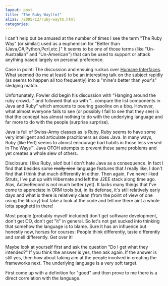```yaml
---
layout: post
title: "The Ruby Way(tm)"
alias: /2005/12/ruby-waytm.html
categories:
---
```

I can't help but be amused at the number of times I see the term "The Ruby Way" (or similar) used as a euphemism for "Better than {Java,C#,Python,Perl,etc.}" It seems to be one of those terms (like "Un-Australian" and "Un-American") that can be used to support or attack anything based largely on personal preference.

Case in point: The discussion and ensuing ruckus over [Humane Interfaces](http://martinfowler.com/bliki/HumaneInterface.html). What seemed (to me at least) to be an interesting talk on the subject rapidly (as seems to happen all too frequently) into a "mine's better than your's" sledging match.

Unfortunately, Fowler did begin his discussion with "Hanging around the ruby crowd..." and followed that up with "...compare the list components in Java and Ruby" which amounts to pouring gasoline on a bbq. However, what almost everyone fails to see (or possibly I fail to see that they see) is that the concept has almost nothing to do with the underlying language and far more to do with the people (surprise surprise).

Java is full of Swiss-Army classes as is Ruby. Ruby seems to have some very intelligent and articulate pracitioners as does Java. In many ways, Ruby (like Perl) seems to almost encourage bad habits in those less versed in The Ways&trade;. Java OTOH attempts to prevent these same problems and yet creates a whole slew of others.

Disclosure: I like Ruby, alot! but I don't hate Java as a consequence. In fact I find that besides some <strike>really nice</strike> language features that _I_ really like, I don't find that I think that much differently in either. Then again, I've never liked Struts, I've put up with Hibernate and left the J2EE stack along time ago. Alas, ActiveRecord is not much better (yet). It lacks many things that I've come to appreciate in ORM tools but, in its defense, it's still relatively early days and what is there is relatively clean (from the point of view of one using the library) but take a look at the code and tell me there aint a whole lotta spaghetti in there!

Most people (probably myself included) don't get software development, don't get OO, don't get "it" in general. So let's not get sucked into thinking that somehow the language is to blame. Sure it has an influence but honestly now, horses for courses: People think differently, taste differently and smell differently. Get over it!

Maybe look at yourself first and ask the question "Do I get what they intended?" If you think the answer is yes, then ask again. If the answer is still yes, then how about taking aim at the people involved in creating the frameworks next. The underlying language is a very soft target.

First come up with a definition for "good" and then prove to me there is a direct correlation with the language.
